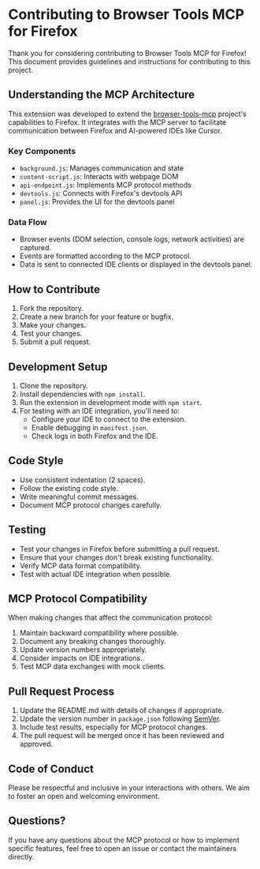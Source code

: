 # Contributing to Browser Tools MCP for Firefox

Thank you for considering contributing to Browser Tools MCP for Firefox! This document provides guidelines and instructions for contributing to this project.

## Understanding the MCP Architecture

This extension was developed to extend the [browser-tools-mcp](https://github.com/AgentDeskAI/browser-tools-mcp) project's capabilities to Firefox. It integrates with the MCP server to facilitate communication between Firefox and AI-powered IDEs like Cursor.

### Key Components

- `background.js`: Manages communication and state
- `content-script.js`: Interacts with webpage DOM
- `api-endpoint.js`: Implements MCP protocol methods
- `devtools.js`: Connects with Firefox's devtools API
- `panel.js`: Provides the UI for the devtools panel

### Data Flow

- Browser events (DOM selection, console logs, network activities) are captured.
- Events are formatted according to the MCP protocol.
- Data is sent to connected IDE clients or displayed in the devtools panel.

## How to Contribute

1. Fork the repository.
2. Create a new branch for your feature or bugfix.
3. Make your changes.
4. Test your changes.
5. Submit a pull request.

## Development Setup

1. Clone the repository.
2. Install dependencies with `npm install`.
3. Run the extension in development mode with `npm start`.
4. For testing with an IDE integration, you'll need to:
   - Configure your IDE to connect to the extension.
   - Enable debugging in `manifest.json`.
   - Check logs in both Firefox and the IDE.

## Code Style

- Use consistent indentation (2 spaces).
- Follow the existing code style.
- Write meaningful commit messages.
- Document MCP protocol changes carefully.

## Testing

- Test your changes in Firefox before submitting a pull request.
- Ensure that your changes don't break existing functionality.
- Verify MCP data format compatibility.
- Test with actual IDE integration when possible.

## MCP Protocol Compatibility

When making changes that affect the communication protocol:

1. Maintain backward compatibility where possible.
2. Document any breaking changes thoroughly.
3. Update version numbers appropriately.
4. Consider impacts on IDE integrations.
5. Test MCP data exchanges with mock clients.

## Pull Request Process

1. Update the README.md with details of changes if appropriate.
2. Update the version number in `package.json` following [SemVer](http://semver.org/).
3. Include test results, especially for MCP protocol changes.
4. The pull request will be merged once it has been reviewed and approved.

## Code of Conduct

Please be respectful and inclusive in your interactions with others. We aim to foster an open and welcoming environment.

## Questions?

If you have any questions about the MCP protocol or how to implement specific features, feel free to open an issue or contact the maintainers directly.
